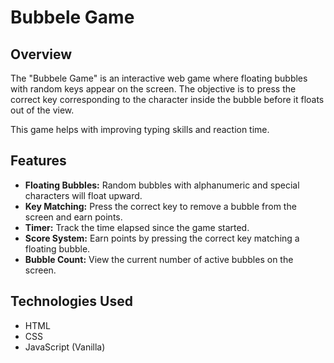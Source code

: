 # Bubbele Game

## Overview
The "Bubbele Game" is an interactive web game where floating bubbles with random keys appear on the screen. The objective is to press the correct key corresponding to the character inside the bubble before it floats out of the view.

This game helps with improving typing skills and reaction time.

## Features
- **Floating Bubbles:** Random bubbles with alphanumeric and special characters will float upward.
- **Key Matching:** Press the correct key to remove a bubble from the screen and earn points.
- **Timer:** Track the time elapsed since the game started.
- **Score System:** Earn points by pressing the correct key matching a floating bubble.
- **Bubble Count:** View the current number of active bubbles on the screen.

## Technologies Used
- HTML
- CSS
- JavaScript (Vanilla)


